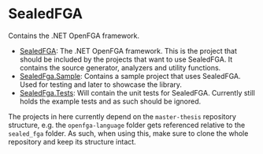 # SealedFGA

Contains the .NET OpenFGA framework.

- [SealedFGA](./SealedFga): The .NET OpenFGA framework. This is the project that should be included by the projects that want to use SealedFGA. It contains the source generator, analyzers and utility functions.
- [SealedFga.Sample](./SealedFga.Sample): Contains a sample project that uses SealedFGA. Used for testing and later to showcase the library.
- [SealedFga.Tests](./SealedFga.Tests): Will contain the unit tests for SealedFGA. Currently still holds the example tests and as such should be ignored.

The projects in here currently depend on the `master-thesis` repository structure, e.g. the `openfga-language` folder gets referenced relative to the `sealed_fga` folder. As such, when using this, make sure to clone the whole repository and keep its structure intact.